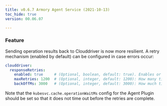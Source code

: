 ```yaml
---
title: v0.6.7 Armory Agent Service (2021-10-13)
toc_hide: true
version: 00.06.07

---
```


### Feature

Sending operation results back to Clouddriver is now more resilient. A retry mechanism (enabled by default) can be configured in case errors occur:

```yaml
clouddriver:
  responseRetries:
    enabled: true     # (Optional, boolean, default: true). Enables or disable retries.
    maxRetries: 1200  # (Optional, integer, default: 1200): How many times to retry sending the response to Clouddriver.
    backOffMs: 3000   # (Optional, integer, default: 3000): How much time to wait between retries in milliseconds.
```

Note that the `kubesvc.cache.operationWaitMs` config for the Agent Plugin should be set so that it does not time out before the retries are complete.